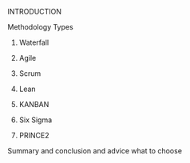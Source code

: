 INTRODUCTION 
 
 
 
 
 
 
Methodology Types 
 
 
 
 
 
 
 
 
1.	Waterfall 
 
 
 
 
 
 
 
2.	Agile 
 
 
 
 
3.	Scrum 
 
 
 
 
 
4.	Lean 
 
 
 
 
 
5.	KANBAN 
 
 
 
6.	Six Sigma 
 
 
 
 
 
 
 
7.	PRINCE2 
 
 
 
 
 
 
 
Summary and conclusion and advice what to choose 
 
 
 
 
 

